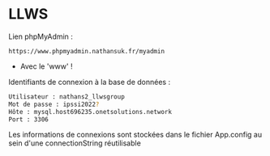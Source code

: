 # LLWS

Lien phpMyAdmin : 

`https://www.phpmyadmin.nathansuk.fr/myadmin`
- Avec le 'www' !

Identifiants de connexion à la base de données : 

```bash
Utilisateur : nathans2_llwsgroup
Mot de passe : ipssi2022?
Hôte : mysql.host696235.onetsolutions.network
Port : 3306
```

Les informations de connexions sont stockées dans le fichier App.config au sein d'une 
connectionString réutilisable

